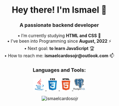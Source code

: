 <h1 align="center">
  Hey there! I'm Ismael 👋
</h1>
<h3 align="center">
  A passionate backend developer
</h3>

<p align="center">
  • I’m currently studying <b>HTML and CSS</b> 🌱
  <br/>
  • I've been into Programming since <b>August, 2022</b> ⚡
  <br/>
  • Next goal: <b>to learn JavaScript</b> 🏆
  <br/>
  • How to reach me: <b>ismaelcardosojr@outlook.com</b> 📫
</p>

<h3 align="center">
  Languages and Tools:
</h3>
<p align="center">
  <a href="https://www.java.com" target="_blank" rel="noreferrer"> 
    <img src="https://raw.githubusercontent.com/devicons/devicon/master/icons/java/java-original.svg" alt="java" width="40" height="40"/>
  </a>
  <a href="https://www.w3schools.com/css/" target="_blank" rel="noreferrer"> 
    <img src="https://raw.githubusercontent.com/devicons/devicon/master/icons/css3/css3-original-wordmark.svg" alt="css3" width="40" height="40"/> 
  </a>
  <a href="https://www.w3.org/html/" target="_blank" rel="noreferrer">
    <img src="https://raw.githubusercontent.com/devicons/devicon/master/icons/html5/html5-original-wordmark.svg" alt="html5" width="40" height="40"/>
  </a>
  <a href="https://www.postgresql.org" target="_blank" rel="noreferrer">
    <img src="https://raw.githubusercontent.com/devicons/devicon/master/icons/postgresql/postgresql-original-wordmark.svg" alt="postgresql" width="40" height="40"/>
  </a>
  
<p align="center">&nbsp;<img align="center" src="https://github-readme-stats.vercel.app/api?username=ismaelcardosojr&show_icons=true&locale=en" alt="ismaelcardosojr" /></p>

